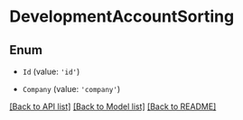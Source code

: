# DevelopmentAccountSorting

## Enum


* `Id` (value: `'id'`)

* `Company` (value: `'company'`)


[[Back to API list]](../README.md#documentation-for-api-endpoints) [[Back to Model list]](../README.md#documentation-for-models) [[Back to README]](../README.md)
